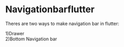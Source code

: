 # Navigationbarflutter

Theres are two ways to make navigation bar in flutter:<br>

1)Drawer<br>
2)Bottom Navigation bar
